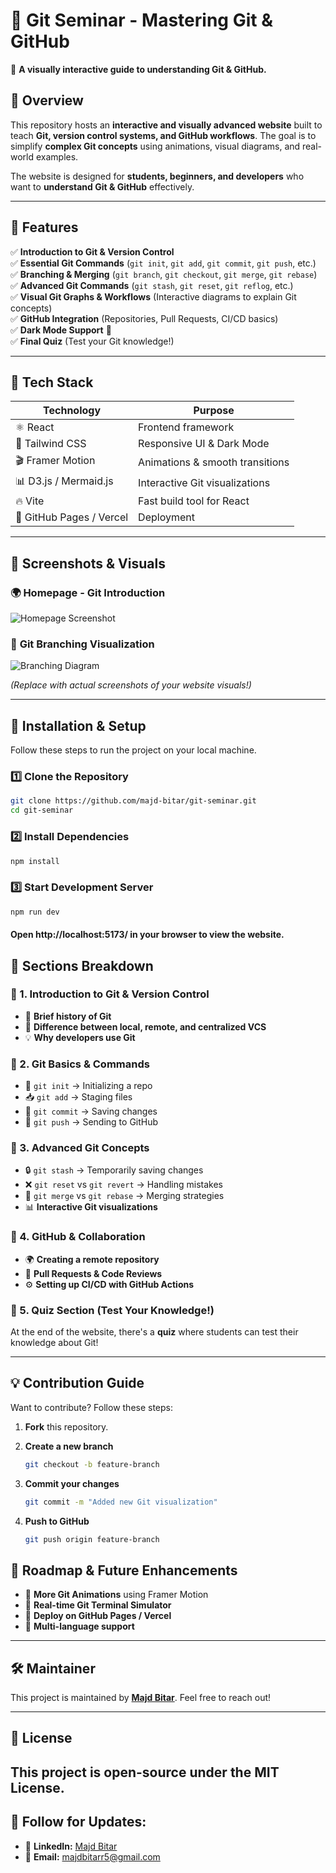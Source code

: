 # 🚀 Git Seminar - Mastering Git & GitHub
📖 **A visually interactive guide to understanding Git & GitHub.**  



## 📌 Overview  
This repository hosts an **interactive and visually advanced website** built to teach **Git, version control systems, and GitHub workflows**. The goal is to simplify **complex Git concepts** using animations, visual diagrams, and real-world examples.

The website is designed for **students, beginners, and developers** who want to **understand Git & GitHub** effectively.

---

## 🌟 Features
✅ **Introduction to Git & Version Control**  
✅ **Essential Git Commands** (`git init`, `git add`, `git commit`, `git push`, etc.)  
✅ **Branching & Merging** (`git branch`, `git checkout`, `git merge`, `git rebase`)  
✅ **Advanced Git Commands** (`git stash`, `git reset`, `git reflog`, etc.)  
✅ **Visual Git Graphs & Workflows** (Interactive diagrams to explain Git concepts)  
✅ **GitHub Integration** (Repositories, Pull Requests, CI/CD basics)  
✅ **Dark Mode Support** 🌙  
✅ **Final Quiz** (Test your Git knowledge!)  

---

## 🎨 Tech Stack
| **Technology** | **Purpose** |
|--------------|------------|
| ⚛️ React | Frontend framework |
| 🎨 Tailwind CSS | Responsive UI & Dark Mode |
| 🎬 Framer Motion | Animations & smooth transitions |
| 📊 D3.js / Mermaid.js | Interactive Git visualizations |
| 🔥 Vite | Fast build tool for React |
| 🚀 GitHub Pages / Vercel | Deployment |

---

## 📸 Screenshots & Visuals
### 🌍 **Homepage - Git Introduction**
![Homepage Screenshot](https://user-images.githubusercontent.com/your-image-placeholder.png)  

### 🌱 **Git Branching Visualization**
![Branching Diagram](https://user-images.githubusercontent.com/your-image-placeholder.png)  

*(Replace with actual screenshots of your website visuals!)*

---

## 🚀 Installation & Setup
Follow these steps to run the project on your local machine.

### 1️⃣ Clone the Repository
```bash
git clone https://github.com/majd-bitar/git-seminar.git
cd git-seminar
```

### 2️⃣ Install Dependencies
```bash
npm install
```

### 3️⃣ Start Development Server
```bash
npm run dev
```
#### Open http://localhost:5173/ in your browser to view the website.




## 📖 Sections Breakdown

### 🔹 1. Introduction to Git & Version Control
- 📜 **Brief history of Git**
- 🔄 **Difference between local, remote, and centralized VCS**
- 💡 **Why developers use Git**

### 🔹 2. Git Basics & Commands
- 🏁 `git init` → Initializing a repo
- 📥 `git add` → Staging files
- 📌 `git commit` → Saving changes
- 🚀 `git push` → Sending to GitHub

### 🔹 3. Advanced Git Concepts
- 🔒 `git stash` → Temporarily saving changes
- ❌ `git reset` vs `git revert` → Handling mistakes
- 🔀 `git merge` vs `git rebase` → Merging strategies
- 📊 **Interactive Git visualizations**

### 🔹 4. GitHub & Collaboration
- 🌍 **Creating a remote repository**
- 🔄 **Pull Requests & Code Reviews**
- ⚙️ **Setting up CI/CD with GitHub Actions**

### 🔹 5. Quiz Section (Test Your Knowledge!)
At the end of the website, there's a **quiz** where students can test their knowledge about Git!

---

## 💡 Contribution Guide
Want to contribute? Follow these steps:

1. **Fork** this repository.

2. **Create a new branch**  
   ```bash
   git checkout -b feature-branch
   ```
3. **Commit your changes**  
    ```bash
    git commit -m "Added new Git visualization"
    ```
4. **Push to GitHub**
    ```bash
    git push origin feature-branch
    ```


## 🎯 Roadmap & Future Enhancements
- 🔹 **More Git Animations** using Framer Motion  
- 🔹 **Real-time Git Terminal Simulator**  
- 🔹 **Deploy on GitHub Pages / Vercel**  
- 🔹 **Multi-language support**  

---

## 🛠 Maintainer
This project is maintained by **[Majd Bitar](https://github.com/majd-bitar)**. Feel free to reach out!

---

## 📜 License
This project is **open-source** under the **MIT License**.
---

## 🔗 Follow for Updates: 
- 📘 **LinkedIn:** [Majd Bitar](https://www.linkedin.com/in/majd-bitar-561217243)  
- 💌 **Email:** majdbitarr5@gmail.com  

